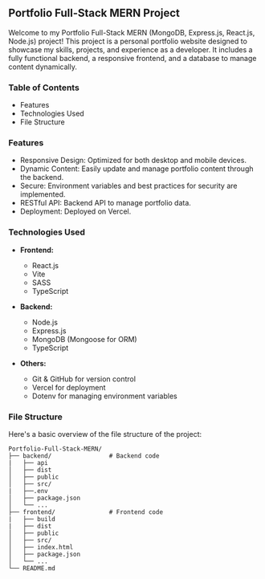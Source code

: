 ## Portfolio Full-Stack MERN Project
Welcome to my Portfolio Full-Stack MERN (MongoDB, Express.js, React.js, Node.js) project! This project is a personal portfolio website designed to showcase my skills, projects, and experience as a developer. It includes a fully functional backend, a responsive frontend, and a database to manage content dynamically.

### Table of Contents
* Features
* Technologies Used
* File Structure


###  Features
- Responsive Design: Optimized for both desktop and mobile devices.
- Dynamic Content: Easily update and manage portfolio content through the backend.
- Secure: Environment variables and best practices for security are implemented.
- RESTful API: Backend API to manage portfolio data.
- Deployment: Deployed on Vercel.

### Technologies Used
- **Frontend:**

    - React.js
    - Vite
    - SASS
    - TypeScript

- **Backend:**

    - Node.js
    - Express.js
    - MongoDB (Mongoose for ORM)
    - TypeScript

- **Others:**

    - Git & GitHub for version control
    - Vercel for deployment
    - Dotenv for managing environment variables

### File Structure
Here's a basic overview of the file structure of the project:
```
Portfolio-Full-Stack-MERN/
├── backend/                # Backend code
|   ├── api           
│   ├── dist
│   ├── public
│   ├── src/
|   ├──.env
│   ├── package.json
│   └── ...
├── frontend/               # Frontend code
|   ├── build
|   ├── dist            
│   ├── public           
│   ├── src/            
│   ├── index.html
│   ├── package.json           
│   └── ...
└── README.md               
```